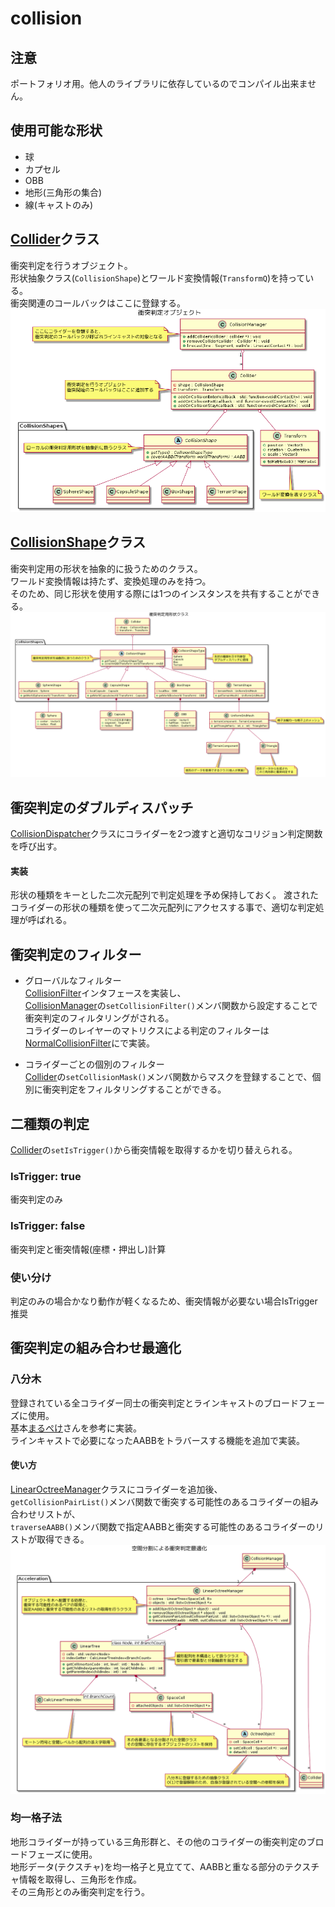 # collision

## 注意

ポートフォリオ用。他人のライブラリに依存しているのでコンパイル出来ません。

## 使用可能な形状

- 球
- カプセル
- OBB
- 地形(三角形の集合)
- 線(キャストのみ)

## [Collider](/Include/Collider/Collider.h)クラス

衝突判定を行うオブジェクト。  
形状抽象クラス(`CollisionShape`)とワールド変換情報(`TransformQ`)を持っている。  
衝突関連のコールバックはここに登録する。
![クラス図](/uml/collider-class-diagram.png)

## [CollisionShape](/Include/CollisionShape/CollisionShape.h)クラス

衝突判定用の形状を抽象的に扱うためのクラス。  
ワールド変換情報は持たず、変換処理のみを持つ。  
そのため、同じ形状を使用する際には1つのインスタンスを共有することができる。
![クラス図](/uml/collision-shape-class-diagram.png)

## 衝突判定のダブルディスパッチ

[CollisionDispatcher](/Include/Implementation/CollisionDispatcher.h)クラスにコライダーを2つ渡すと適切なコリジョン判定関数を呼び出す。

#### 実装
形状の種類をキーとした二次元配列で判定処理を予め保持しておく。
渡されたコライダーの形状の種類を使って二次元配列にアクセスする事で、適切な判定処理が呼ばれる。

## 衝突判定のフィルター

- グローバルなフィルター  
[CollisionFilter](/Include/CollisionFilter/CollisionFilter.h)インタフェースを実装し、  
[CollisionManager](/Include/CollisionManager.h)の`setCollisionFilter()`メンバ関数から設定することで衝突判定のフィルタリングがされる。  
コライダーのレイヤーのマトリクスによる判定のフィルターは[NormalCollisionFilter](/Include/CollisionFilter/BuiltIn/NormalCollisionFilter.h)にで実装。

- コライダーごとの個別のフィルター  
[Collider](/Include/Collider/Collider.h)の`setCollisionMask()`メンバ関数からマスクを登録することで、個別に衝突判定をフィルタリングすることができる。

## 二種類の判定

[Collider](/Include/Collider/Collider.h)の`setIsTrigger()`から衝突情報を取得するかを切り替えられる。
### IsTrigger: true
衝突判定のみ
### IsTrigger: false
衝突判定と衝突情報(座標・押出し)計算

### 使い分け
判定のみの場合かなり動作が軽くなるため、衝突情報が必要ない場合IsTrigger推奨

## 衝突判定の組み合わせ最適化

### 八分木  
登録されている全コライダー同士の衝突判定とラインキャストのブロードフェーズに使用。  
基本[まるぺけ](http://marupeke296.com/COL_3D_No15_Octree.html)さんを参考に実装。  
ラインキャストで必要になったAABBをトラバースする機能を追加で実装。  

#### 使い方
[LinearOctreeManager](/Include/Implementation/SpatialPartition/LinearOctreeManager.h)クラスにコライダーを追加後、  
`getCollisionPairList()`メンバ関数で衝突する可能性のあるコライダーの組み合わせリストが、  
`traverseAABB()`メンバ関数で指定AABBと衝突する可能性のあるコライダーのリストが取得できる。
![クラス図](/uml/spatial-partition-class-diagram.png)

### 均一格子法  
地形コライダーが持っている三角形群と、その他のコライダーの衝突判定のブロードフェーズに使用。  
地形データ(テクスチャ)を均一格子と見立てて、AABBと重なる部分のテクスチャ情報を取得し、三角形を作成。  
その三角形とのみ衝突判定を行う。

